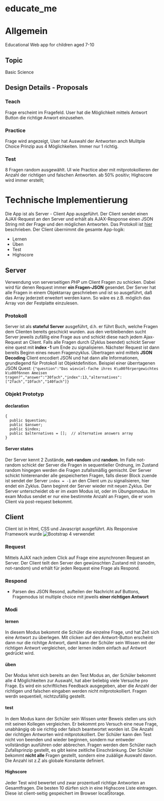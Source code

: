 # educate_me
# Allgemein
Educational Web app for children aged 7-10
## Topic 
Basic Science

## Design Details - Proposals
### Teach
Frage erscheint im Fragefeld. User hat die Möglichkeit mittels Antwort Button die richtige Anwort einzusehen.
### Practice
Frage wird angezeigt, User hat Auswahl der Antworten anch Mulitple Choice Prinzip aus 4 Möglichkeiten. Immer nur 1 richtig.
### Test
8 Fragen random ausgewählt. UI wie Practice aber mit mitprotokollieren der Anzahl der richtigen und falschen Antworten.
ab 50% positiv; Highscore wird immer erstellt; 
# Technische Implementierung
Die App ist als Server - Client App ausgeführt. Der Client sendet einen AJAX-Request an den Server und erhält als AJAX-Response einen JSON String mit der Frage und den möglichen Antworten. Das Protokoll ist [hier](#protocol) beschrieben. Der Client übernimmt die gesamte App-logik:
* Lernen 
* Üben
* Test
* Highscore

## Server
Verwendung von serverseitigen _PHP_ um Client Fragen zu schicken. Dabei wird für denen Request immer **ein Fragen-JSON** gesendet. Der Server hat alle Fragen in einem Objektarray geschrieben und ist so ausgeführt, daß das Array jederzeit erweitert werden kann. So wäre es z.B. möglich das Array von der Festplatte einzulesen.
### Protokoll
Server ist als **stateful Server** ausgeführt, d.h. er führt Buch, welche Fragen dem Clienten bereits geschickt wurden. aus den verbleibenden sucht Server jeweils zufällig eine Frage aus und schickt diese nach jedem Ajax-Request an Client. Falls alle Fragen durch (Zyklus beendet) schickt Server eine quest mit **index -1** um Ende zu signalisieren.
Nächster Request ist dann bereits Beginn eines neuen Fragenzyklus.
Übertragen wird mittels **JSON Decoding** Client encodiert JSON und hat dann alle Informationen, grundlegend für Protokoll ist Objektdefinition. Beispiel einer überrtagenen JSON Quest:
```{"question":"Das wieviel-fache ihres K\u00f6rpergewichtes k\u00f6nnen Ameisen tragen?","answer":"30fach","index":13,"alternatives":["2fach","10fach","140fach"]}```

### <a id="protocol"></a>Objekt Prototyp ###
#### declaration
```class Question
{
  public $question;  
  public $answer;
  public $index;
  public $alternatives = [];  // alternative answers array
}
```
#### Server states
Der Server kennt 2 Zustände, **not-random** und **random**. Im Falle not-random schickt der Server die Fragen in sequentieller Ordnung, im Zustand random hingegen werden die Fragen zufallsmäßig gemischt. Der Server schickt hinterenander alle gespeicherten Fragen, falls dieser Block zuende ist sendet der Server `index = -1` an den Client um zu signalisieren, hier endet ein Zyklus. Dann beginnt der Server wieder mit neuen Zyklus.
Der Server unterscheidet ob er im *exam* Modus ist, oder im *Übungsmodus*. Im exam Modus sendet er nur eine bestimmte Anzahl an Fragen, die er vom Client via post-request bekommt. 
## Client
Client ist in Html, CSS und Javascript ausgeführt. Als Responsive Framework wurde ![Bootstrap 4](https://getbootstrap.com) verwendet
### Request
Mittels AJAX nach jedem Click auf Frage eine asynchronen Request an Server. Der Client teilt den Server den gewünschten Zustand mit (ranodm, not-random) und erhält für jeden Request eine Frage als Respond.
### Respond
* Parsen des JSON Resond, aufteilen der Nachricht auf Buttons, Fragemodus ist multiple choice mit jeweils **einer richtigen Antwort** 
### Modi
#### lernen
In diesem Modus bekommt die Schüler die einzelne Frage, und hat Zeit sich eine Antwort zu überlegen. Mit clicken auf den Antwort-Button erscheint dann nur die richitge Antwort, damit kann der Schüler sein Wissen mit der richtigen Antwort vergleichen, oder lernen indem einfach auf Antwort gedrückt wird.
#### üben
Der Modus lehnt sich bereits an den Test Modus an, der Schüler bekommt alle 4 Möglichkeiten zur Auswahl, hat aber beliebig viele Versuche pro Frage. Es wird ein schriftliches Feedback ausgegeben, aber die Anzahl der richtigen und falschen eingaben werden nicht mitprotokolliert. Fragen werdn sequentiell, nichtzufällig gestellt.
#### test
In dem Modus kann der Schüler sein Wissen unter Beweis stellen uns sich mit seinen Kollegen vergleichen. Er bekommt pro  Versuch eine neue Frage, unabhängig ob sie richtig oder falsch beantwortet worden ist. Die Anzahl der richtigen Antworten wird mitprotokolliert. Der Schüler kann den Test nicht von beenden und wieder beginnen, sondern nur entweder vollständign ausführen oder abbrechen. Fragen werden dem Schüler nach Zufallsprinzip gestellt, es gibt keine zeitliche Einschränkung. Der Schüler bekommt **nicht alle** Fragen gestellt, sondern eine zuäälige Auswahl davon. Die Anzahl ist z.Z als globale Konstante definiert.
#### Highscore
Jeder Test wird bewertet und zwar prozentuell richtige Antworten an Gesamtfragen. Die besten 10 dürfen sich in eine Highscore Liste eintragen. Diese ist client-seitig gespeichert im Browser localStorage.
